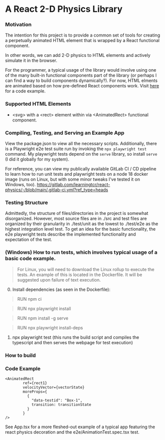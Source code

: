 # A React 2-D Physics Library

### Motivation
The intention for this project is to provide a common set of tools for creating a perpetually animated HTML element that is wrapped by a React functional component.

In other words, we can add 2-D physics to HTML elements and actively simulate it in the browser. 

For the programmer, a typical usage of the library would involve using one of the many built-in functional components part of the library (or perhaps I can find a way to build components dynamically?). For now, HTML elments are animated based on how pre-defined React components work. Visit [here](#code-example) for a code example.

### Supported HTML Elements
- \<svg\> with a \<rect\> element within via \<AnimatedRect\> functional component.

### Compiling, Testing, and Serving an Example App
View the package.json to view all the necessary scripts.
Additionally, there is a Playwright e2e test suite run by invoking the `npx playwright test` command.
My playwright tests depend on the `serve` library, so install `serve` (I did it globally for my system).

For reference, you can view my publically available GitLab CI / CD pipeline to learn how to run unit tests and playwright tests on a node 18 docker image (runs on Linux, but with some minor tweaks I've tested it on Windows, too).
https://gitlab.com/learningtcr/react-physics/-/blob/main/.gitlab-ci.yml?ref_type=heads

### Testing Structure
Admittedly, the structure of files/directories in the project is somewhat disorganized. However, most source files are in ./src and test files are organized by their granularity in ./test/unit as the lowest to ./test/e2e as the highest integration level test. To get an idea for the basic functionality, the e2e playwright tests describe the implemented functionality and expectation of the test.

### (Windows) How to run tests, which involves typical usage of a basic code example.
> For Linux, you will need to download the Linux rollup to execute the tests. An example of this is located in the Dockerfile. It will be suggested upon failure of text execution.
0) Install dependencies (as seen in the Dockerfile):
> RUN npm ci

> RUN npx playwright install

> RUN npm install -g serve

> RUN npx playwright install-deps

1) npx playwright test (this runs the build script and compiles the typescript and then serves the webpage for test execution)
### How to build

### Code Example
```
<AnimatedRect 
        ref={rect1} 
        velocityVector={vectorState} 
        moreProps={
          {
            "data-testid": "Box-1",
            transition: transitionState
          }
        }
/>
```
See App.tsx for a more fleshed-out example of a typical app featuring the react physics decoration and the e2e/AnimationTest.spec.tsx test.
